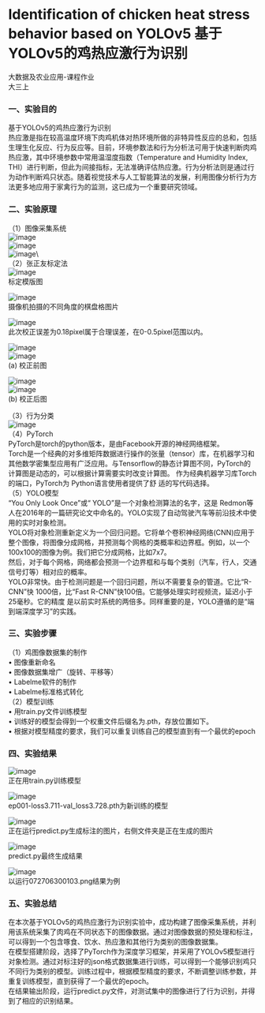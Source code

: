 # Identification of chicken heat stress behavior based on YOLOv5 基于YOLOv5的鸡热应激行为识别
大数据及农业应用-课程作业\
大三上

### 一、实验目的
基于YOLOv5的鸡热应激行为识别\
热应激是指在较高温度环境下肉鸡机体对热环境所做的非特异性反应的总和，包括生理生化反应、行为反应等。目前，环境参数法和行为分析法可用于快速判断肉鸡热应激，其中环境参数中常用温湿度指数（Temperature and Humidity Index, THI）进行判断，但此为间接指标，无法准确评估热应激。行为分析法则是通过行为动作判断鸡只状态。随着视觉技术与人工智能算法的发展，利用图像分析行为方法更多地应用于家禽行为的监测，这已成为一个重要研究领域。

### 二、实验原理
（1）图像采集系统\
![image](https://github.com/user-attachments/assets/fb804c3b-5653-43e6-a6ae-8824dc283845)\
![image](https://github.com/user-attachments/assets/22fe248c-db30-4bb9-a323-78825a9c0c16)\
![image](https://github.com/user-attachments/assets/55310923-94ea-4519-be1a-1d1af433969a)\    
（2）张正友标定法\
![image](https://github.com/user-attachments/assets/c93e7d45-fbcf-4356-a7c5-0199fcf7086e)\
标定模版图

![image](https://github.com/user-attachments/assets/1aa051b8-2842-43a2-a8d1-a6aaa78ddd64)\
摄像机拍摄的不同角度的棋盘格图片

![image](https://github.com/user-attachments/assets/a9008519-a34e-4c3d-ac50-17ec23c8b100)\
此次校正误差为0.18pixel属于合理误差，在0-0.5pixel范围以内。

![image](https://github.com/user-attachments/assets/38153535-1170-4bf7-9323-060fe0750fb4)\
![image](https://github.com/user-attachments/assets/5ba655d2-f4ca-40a2-9b8f-d4afb7e04efd)\
(a) 校正前图

![image](https://github.com/user-attachments/assets/2f387c66-a6f9-4854-b21b-ab9a54cfbb61)\
![image](https://github.com/user-attachments/assets/5683920a-36d0-46e6-b8bc-cc3b52a56ace)\
(b) 校正后图

（3）行为分类\
![image](https://github.com/user-attachments/assets/39713e16-69e0-4bae-8879-ed6e97c13191)\
（4）PyTorch\
PyTorch是torch的python版本，是由Facebook开源的神经网络框架。\
Torch是一个经典的对多维矩阵数据进行操作的张量（tensor）库，在机器学习和其他数学密集型应用有广泛应用。与Tensorflow的静态计算图不同，PyTorch的计算图是动态的，可以根据计算需要实时改变计算图。
作为经典机器学习库Torch的端口，PyTorch为 Python语言使用者提供了舒 适的写代码选择。\
（5）YOLO模型\
“You Only Look Once”或“ YOLO”是一个对象检测算法的名字，这是 Redmon等人在2016年的一篇研究论文中命名的。YOLO实现了自动驾驶汽车等前沿技术中使用的实时对象检测。\
YOLO将对象检测重新定义为一个回归问题。它将单个卷积神经网络(CNN)应用于整个图像，将图像分成网格，并预测每个网格的类概率和边界框。例如，以一个100x100的图像为例。我们把它分成网格，比如7x7。\
然后，对于每个网格，网络都会预测一个边界框和与每个类别（汽车，行人，交通信号灯等）相对应的概率。\
YOLO非常快。由于检测问题是一个回归问题，所以不需要复杂的管道。它比“R-CNN”快 1000倍，比“Fast R-CNN”快100倍。它能够处理实时视频流，延迟小于25毫秒。它的精度 是以前实时系统的两倍多。同样重要的是，YOLO遵循的是“端到端深度学习”的实践。

### 三、实验步骤
（1）鸡图像数据集的制作\
• 图像重新命名\
• 图像数据集增广（旋转、平移等）\
• Labelme软件的制作\
• Labelme标准格式转化\
（2）模型训练\
• 用train.py文件训练模型\
• 训练好的模型会得到一个权重文件后缀名为.pth，存放位置如下。\
• 根据对模型精度的要求，我们可以重复训练自己的模型直到有一个最优的epoch


### 四、实验结果
![image](https://github.com/user-attachments/assets/0cb91d4d-f9e0-4aac-b449-2a4a3e719dfc)\
正在用train.py训练模型

![image](https://github.com/user-attachments/assets/7f6a9c2e-f1c7-4837-87e6-322f8d782d86)\
ep001-loss3.711-val_loss3.728.pth为新训练的模型

![image](https://github.com/user-attachments/assets/fd6a4779-2419-4413-a9a1-67473470c8b7)\
正在运行predict.py生成标注的图片，右侧文件夹是正在生成的图片

![image](https://github.com/user-attachments/assets/c95c79ca-ec5d-49de-b652-100555d3c950)\
predict.py最终生成结果

![image](https://github.com/user-attachments/assets/dd41df24-548d-4718-8089-efc6f67ceab6)\
以运行072706300103.png结果为例

### 五、实验总结
在本次基于YOLOv5的鸡热应激行为识别实验中，成功构建了图像采集系统，并利用该系统采集了肉鸡在不同状态下的图像数据。通过对图像数据的预处理和标注，可以得到一个包含啄食、饮水、热应激和其他行为类别的图像数据集。\
在模型搭建阶段，选择了PyTorch作为深度学习框架，并采用了YOLOv5模型进行对象检测。通过对标注好的json格式数据集进行训练，可以得到一个能够识别鸡只不同行为类别的模型。训练过程中，根据模型精度的要求，不断调整训练参数，并重复训练模型，直到获得了一个最优的epoch。\
在结果输出阶段，运行predict.py文件，对测试集中的图像进行了行为识别，并得到了相应的识别结果。
